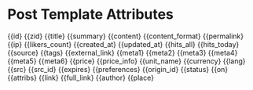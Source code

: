Post Template Attributes
======

{{id}
{{zid}
{{title}
{{summary}
{{content}
{{content_format}
{{permalink}
{{ip}
{{likers_count}
{{created_at}
{{updated_at}
{{hits_all}
{{hits_today}
{{source}
{{tags}
{{external_link}
{{meta1}
{{meta2}
{{meta3}
{{meta4}
{{meta5}
{{meta6}
{{price}
{{price_info}
{{unit_name}
{{currency}
{{lang}
{{src}
{{src_id}
{{expires}
{{preferences}
{{origin_id}
{{status}
{{on}
{{attribs}
{{link}
{{full_link}
{{author}
{{place}
